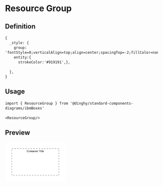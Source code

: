 # Resource Group

## Definition

```
{
  _style: {
    group: 'fontStyle=0;verticalAlign=top;align=center;spacingTop=-2;fillColor=none;rounded=0;whiteSpace=wrap;html=1;strokeColor=#919191;strokeWidth=2;dashed=1;container=1;collapsible=0;expand=0;recursiveResize=0;',
    entity:{
      strokeColor:'#919191',},
    
  },
}
```

## Usage

```
import { ResourceGroup } from '@dinghy/standard-components-diagrams/ibmBoxes'

<ResourceGroup/>
```

## Preview

<img src="./resource-group.png" width="200"/>
